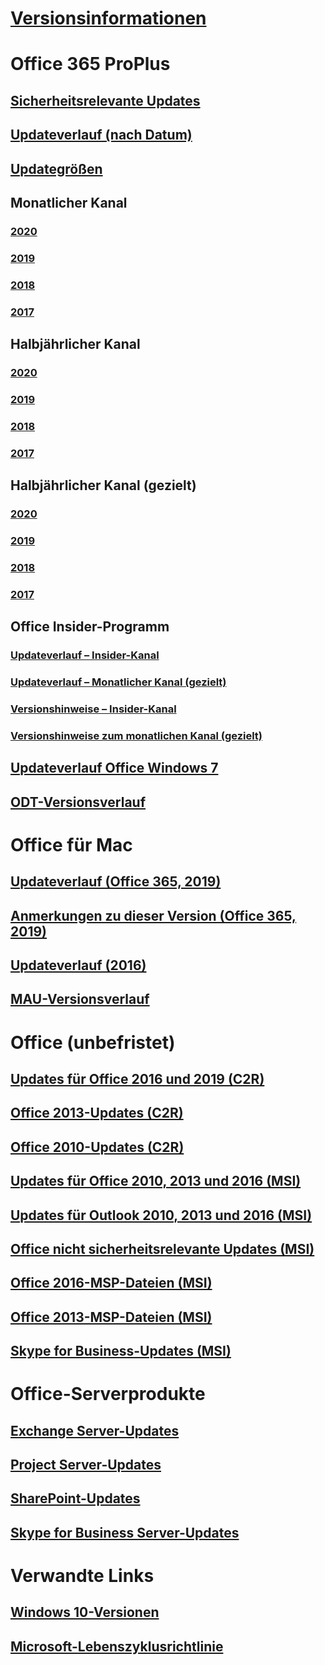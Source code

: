# [Versionsinformationen](release-notes-office365-proplus.md)
# Office 365 ProPlus
## [Sicherheitsrelevante Updates](office365-proplus-security-updates.md)
## [Updateverlauf (nach Datum)](update-history-office365-proplus-by-date.md)
## [Updategrößen](download-sizes-office365-proplus-updates.md)

## Monatlicher Kanal
### [2020](monthly-channel-2020.md)
### [2019](monthly-channel-2019.md)
### [2018](monthly-channel-2018.md)
### [2017](monthly-channel-2017.md)

## Halbjährlicher Kanal
### [2020](semi-annual-channel-2020.md)
### [2019](semi-annual-channel-2019.md)
### [2018](semi-annual-channel-2018.md)
### [2017](semi-annual-channel-2017.md)

## Halbjährlicher Kanal (gezielt)
### [2020](semi-annual-channel-targeted-2020.md)
### [2019](semi-annual-channel-targeted-2019.md)
### [2018](semi-annual-channel-targeted-2018.md)
### [2017](semi-annual-channel-targeted-2017.md)

## Office Insider-Programm  
### [Updateverlauf – Insider-Kanal](update-history-office-insider.md)
### [Updateverlauf – Monatlicher Kanal (gezielt)](update-history-monthly-channel-targeted.md)
### [Versionshinweise – Insider-Kanal](release-notes-office-insider.md)
### [Versionshinweise zum monatlichen Kanal (gezielt)](release-notes-monthly-channel-targeted.md)

## [Updateverlauf Office Windows 7](update-history-office-Win7.md)

## [ODT-Versionsverlauf](ODT-release-history.md)

# Office für Mac
## [Updateverlauf (Office 365, 2019)](update-history-office-for-mac.md)
## [Anmerkungen zu dieser Version (Office 365, 2019)](release-notes-office-for-mac.md)
## [Updateverlauf (2016)](release-notes-office-2016-mac.md)
## [MAU-Versionsverlauf](release-history-microsoft-autoupdate.md)

# Office (unbefristet)
## [Updates für Office 2016 und 2019 (C2R)](update-history-office-2019.md)
## [Office 2013-Updates (C2R)](update-history-office-2013.md)
## [Office 2010-Updates (C2R)](update-history-office-2010-click-to-run.md)
## [Updates für Office 2010, 2013 und 2016 (MSI)](office-updates-msi.md)
## [Updates für Outlook 2010, 2013 und 2016 (MSI)](outlook-updates-msi.md)
## [Office nicht sicherheitsrelevante Updates (MSI)](office-MSI-non-security-updates.md)
## [Office 2016-MSP-Dateien (MSI)](msp-files-office-2016.md)
## [Office 2013-MSP-Dateien (MSI)](msp-files-office-2013.md)
## [Skype for Business-Updates (MSI)](https://docs.microsoft.com/SkypeForBusiness/sfb-client-updates)

# Office-Serverprodukte
## [Exchange Server-Updates](https://docs.microsoft.com/Exchange/new-features/build-numbers-and-release-dates)
## [Project Server-Updates](project-server-updates.md)
## [SharePoint-Updates](sharepoint-updates.md)
## [Skype for Business Server-Updates](https://docs.microsoft.com/SkypeForBusiness/sfb-server-updates)

# Verwandte Links
## [Windows 10-Versionen](https://www.microsoft.com/itpro/windows-10/release-information)
## [Microsoft-Lebenszyklusrichtlinie](https://support.microsoft.com/lifecycle)
